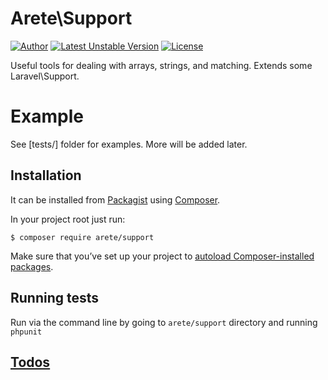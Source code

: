 # Arete\Support
[![Author](http://img.shields.io/badge/author-@aretecode-blue.svg)](https://twitter.com/aretecode)
[![Latest Unstable Version](https://poser.pugx.org/arete/support/v/unstable)](https://poser.pugx.org/arete/support/v/unstable)
[![License](https://poser.pugx.org/arete/support/license)](http://packagist.org/packages/arete/support)

Useful tools for dealing with arrays, strings, and matching. Extends some Laravel\Support. 

# Example
See [tests/] folder for examples.
More will be added later.

## Installation
It can be installed from [Packagist](https://packagist.org/planck-id) using [Composer](https://getcomposer.org/). 

In your project root just run:


`$ composer require arete/support`


Make sure that you’ve set up your project to [autoload Composer-installed packages](https://getcomposer.org/doc/00-intro.md#autoloading).


## Running tests
Run via the command line by going to `arete/support` directory and running `phpunit`

## [Todos](https://github.com/aretecode/planck-id/blob/master/TODO.md)